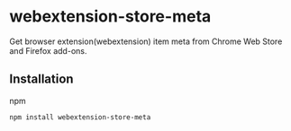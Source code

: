 # webextension-store-meta
Get browser extension(webextension) item meta from Chrome Web Store and Firefox add-ons.

## Installation

npm

```
npm install webextension-store-meta
```